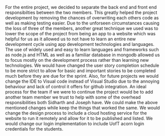 For the entire project, we decided to separate the back end and front end responsibilties between the two members. This greatly helped 
the project development by removing the chances of overwriting each others code as well as making testing easier. Due to the unforseen 
circumstances causing the loss of three of the members, another great technique we used was to lower the scope of the project from being
an app to a website which was helpful for us as it allowed us to not have to learn an entire new development cycle using app development
technologies and languages. The use of widely used and easy to learn languages and frameworks such as node.js and HTML as well as a 
familiar database in mongodb allowed us to focus mostly on the development process rather than learning new technologies. We would have 
changed the user story completion schedule to be more strict to allow for basic and important stories to be completed much before they
are due for the sprint. Also, for future projects we would change the IDE to Visual code instead of Visual Studio due to the annoying
behaviour and lack of control it offers for github integration. An ideal process for the team if we were to continue the project would
be to add another team member we trust to help with some of the overhead responsibilities both Sidharth and Joseph have. We could make
the above mentioned changes while keep the things that worked the same. We would change the design process to include a cloud hosting 
service for the website to run it remotely and allow for it to be published and listed. We would change our login implementation to 
include UofT acorn login credentials for the students. 
